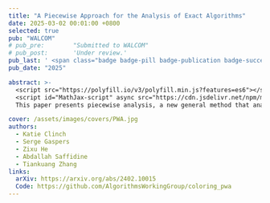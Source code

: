 ```yaml
---
title: "A Piecewise Approach for the Analysis of Exact Algorithms"
date: 2025-03-02 00:01:00 +0800
selected: true
pub: "WALCOM"
# pub_pre:        "Submitted to WALCOM"
# pub_post:       'Under review.'
pub_last: ' <span class="badge badge-pill badge-publication badge-success">Spotlight</span>'
pub_date: "2025"

abstract: >-
  <script src="https://polyfill.io/v3/polyfill.min.js?features=es6"></script>
  <script id="MathJax-script" async src="https://cdn.jsdelivr.net/npm/mathjax@3/es5/tex-mml-chtml.js"></script>
  This paper presents piecewise analysis, a new general method that analyzes the running time of branching algorithms. We reanalyze two 17-year-old algorithms from Fomin et al. (2007) that solve 4-Coloring and #3-Coloring and we improve their running time from \(O(1.7272^n)\) to \(O(1.7207^n)\) and from \(O(1.6262^n)\) to \(O(1.6225^n)\) respectively.

cover: /assets/images/covers/PWA.jpg
authors:
  - Katie Clinch
  - Serge Gaspers
  - Zixu He
  - Abdallah Saffidine
  - Tiankuang Zhang
links:
  arXiv: https://arxiv.org/abs/2402.10015
  Code: https://github.com/AlgorithmsWorkingGroup/coloring_pwa
---
```

